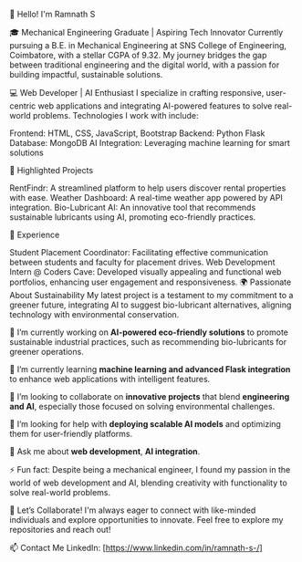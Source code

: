 👋 Hello! I'm Ramnath S

🎓 Mechanical Engineering Graduate | Aspiring Tech Innovator
Currently pursuing a B.E. in Mechanical Engineering at SNS College of Engineering, Coimbatore, with a stellar CGPA of 9.32. My journey bridges the gap between traditional engineering and the digital world, with a passion for building impactful, sustainable solutions.

💻 Web Developer | AI Enthusiast
I specialize in crafting responsive, user-centric web applications and integrating AI-powered features to solve real-world problems. Technologies I work with include:

Frontend: HTML, CSS, JavaScript, Bootstrap
Backend: Python Flask
Database: MongoDB
AI Integration: Leveraging machine learning for smart solutions

🌟 Highlighted Projects

RentFindr: A streamlined platform to help users discover rental properties with ease.
Weather Dashboard: A real-time weather app powered by API integration.
Bio-Lubricant AI: An innovative tool that recommends sustainable lubricants using AI, promoting eco-friendly practices.

🤝 Experience

Student Placement Coordinator: Facilitating effective communication between students and faculty for placement drives.
Web Development Intern @ Coders Cave: Developed visually appealing and functional web portfolios, enhancing user engagement and responsiveness.
🌍 Passionate About Sustainability
My latest project is a testament to my commitment to a greener future, integrating AI to suggest bio-lubricant alternatives, aligning technology with environmental conservation.

🔭 I’m currently working on **AI-powered eco-friendly solutions** to promote sustainable industrial practices, such as recommending bio-lubricants for greener operations.  

🌱 I’m currently learning **machine learning and advanced Flask integration** to enhance web applications with intelligent features.  

👯 I’m looking to collaborate on **innovative projects** that blend **engineering and AI**, especially those focused on solving environmental challenges.  

🤔 I’m looking for help with **deploying scalable AI models** and optimizing them for user-friendly platforms.  

💬 Ask me about **web development**, **AI integration**.  

⚡ Fun fact: Despite being a mechanical engineer, I found my passion in the world of web development and AI, blending creativity with functionality to solve real-world problems.  

🚀 Let’s Collaborate!
I'm always eager to connect with like-minded individuals and explore opportunities to innovate. Feel free to explore my repositories and reach out!

📫 Contact Me
LinkedIn: [https://www.linkedin.com/in/ramnath-s-/]

